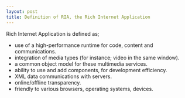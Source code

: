 ```yaml
---
layout: post
title: Definition of RIA, the Rich Internet Application
---
```


Rich Internet Application is defined as;

- use of a high-performance runtime for code, content and communications.
- integration of media types (for instance; video in the same window).
- a common object model for these multimedia services.
- ability to use and add components, for development efficiency.
- XML data communications with servers.
- online/offline transparency.
- friendly to various browsers, operating systems, devices.